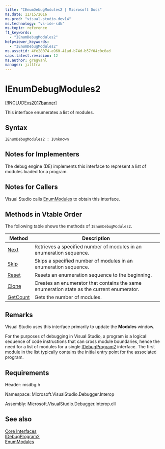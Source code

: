 ```yaml
---
title: "IEnumDebugModules2 | Microsoft Docs"
ms.date: 11/15/2016
ms.prod: "visual-studio-dev14"
ms.technology: "vs-ide-sdk"
ms.topic: reference
f1_keywords: 
  - "IEnumDebugModules2"
helpviewer_keywords: 
  - "IEnumDebugModules2"
ms.assetid: 4fe28074-a960-41ad-b74d-b57f04c0c0ad
caps.latest.revision: 12
ms.author: gregvanl
manager: jillfra
---
```

# IEnumDebugModules2
[!INCLUDE[vs2017banner](../../../includes/vs2017banner.md)]

This interface enumerates a list of modules.  
  
## Syntax  
  
```  
IEnumDebugModules2 : IUnknown  
```  
  
## Notes for Implementers  
 The debug engine (DE) implements this interface to represent a list of modules loaded for a program.  
  
## Notes for Callers  
 Visual Studio calls [EnumModules](../../../extensibility/debugger/reference/idebugprogram2-enummodules.md) to obtain this interface.  
  
## Methods in Vtable Order  
 The following table shows the methods of `IEnumDebugModules2`.  
  
|Method|Description|  
|------------|-----------------|  
|[Next](../../../extensibility/debugger/reference/ienumdebugmodules2-next.md)|Retrieves a specified number of modules in an enumeration sequence.|  
|[Skip](../../../extensibility/debugger/reference/ienumdebugmodules2-skip.md)|Skips a specified number of modules in an enumeration sequence.|  
|[Reset](../../../extensibility/debugger/reference/ienumdebugmodules2-reset.md)|Resets an enumeration sequence to the beginning.|  
|[Clone](../../../extensibility/debugger/reference/ienumdebugmodules2-clone.md)|Creates an enumerator that contains the same enumeration state as the current enumerator.|  
|[GetCount](../../../extensibility/debugger/reference/ienumdebugmodules2-getcount.md)|Gets the number of modules.|  
  
## Remarks  
 Visual Studio uses this interface primarily to update the **Modules** window.  
  
 For the purposes of debugging in Visual Studio, a program is a logical sequence of code instructions that can cross module boundaries, hence the need for a list of modules for a single [IDebugProgram2](../../../extensibility/debugger/reference/idebugprogram2.md) interface. The first module in the list typically contains the initial entry point for the associated program.  
  
## Requirements  
 Header: msdbg.h  
  
 Namespace: Microsoft.VisualStudio.Debugger.Interop  
  
 Assembly: Microsoft.VisualStudio.Debugger.Interop.dll  
  
## See also  
 [Core Interfaces](../../../extensibility/debugger/reference/core-interfaces.md)   
 [IDebugProgram2](../../../extensibility/debugger/reference/idebugprogram2.md)   
 [EnumModules](../../../extensibility/debugger/reference/idebugprogram2-enummodules.md)
